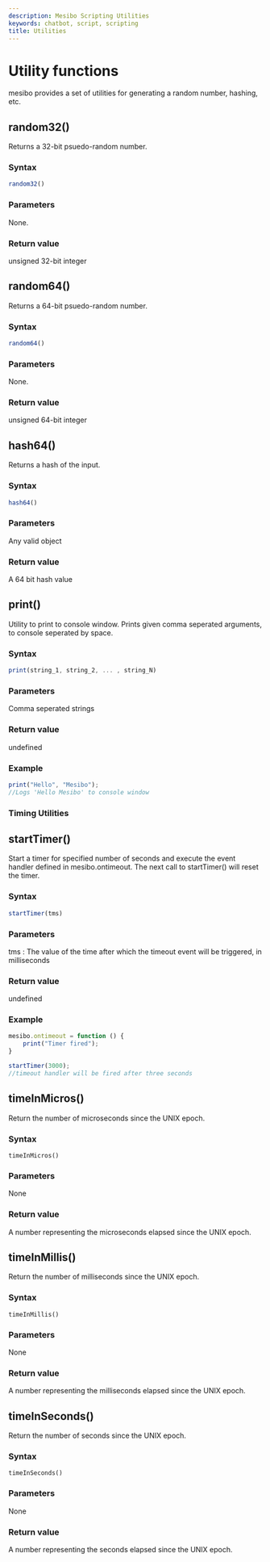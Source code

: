 ```yaml
---
description: Mesibo Scripting Utilities 
keywords: chatbot, script, scripting
title: Utilities 
---
```


# Utility functions 
mesibo provides a set of utilities for generating a random number, hashing, etc.

## random32()  
Returns a 32-bit psuedo-random number. 

### Syntax

```javascript
random32()
```
### Parameters
None.

### Return value
unsigned 32-bit integer 

## random64()  
Returns a 64-bit psuedo-random number. 

### Syntax

```javascript
random64()
```
### Parameters
None.

### Return value
unsigned 64-bit integer 

## hash64()  
Returns a hash of the input. 

### Syntax

```javascript
hash64()
```
### Parameters
Any valid object

### Return value
A 64 bit hash value 

## print()  
Utility to print to console window.
Prints given comma seperated arguments, to console seperated by space.

### Syntax

```javascript
print(string_1, string_2, ... , string_N)
```

### Parameters
Comma seperated strings

### Return value
undefined

### Example

```javascript
print("Hello", "Mesibo");
//Logs 'Hello Mesibo' to console window
```

### Timing Utilities

## startTimer()
Start a timer for specified number of seconds and execute the event handler defined in mesibo.ontimeout.
The next call to startTimer() will reset the timer.

### Syntax

```javascript
startTimer(tms)
```

### Parameters
tms :  The value of the time after which the timeout event will be triggered, in milliseconds

### Return value
undefined

### Example

```javascript
mesibo.ontimeout = function () {
	print("Timer fired");
}

startTimer(3000);
//timeout handler will be fired after three seconds
```

## timeInMicros()
Return the number of microseconds since the UNIX epoch. 

### Syntax

```
timeInMicros()
```
### Parameters
None
### Return value
A number representing the microseconds elapsed since the UNIX epoch.

## timeInMillis()
Return the number of milliseconds since the UNIX epoch. 

### Syntax

```
timeInMillis()
```
### Parameters
None
### Return value
A number representing the milliseconds elapsed since the UNIX epoch.

## timeInSeconds()
Return the number of seconds since the UNIX epoch. 

### Syntax

```
timeInSeconds()
```
### Parameters
None
### Return value
A number representing the seconds elapsed since the UNIX epoch.
